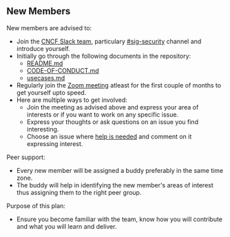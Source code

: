 ## New Members

New members are advised to:

* Join the [CNCF Slack team](https://slack.cncf.io/), particulary [#sig-security](https://cloud-native.slack.com/messages/CDJ7MLT8S) channel and introduce yourself.
* Initially go through the following documents in the repository:
	* [README.md](https://github.com/cncf/sig-security/blob/master/README.md) 
	* [CODE-OF-CONDUCT.md](https://github.com/cncf/sig-security/blob/master/CODE-OF-CONDUCT.md)
	* [usecases.md](https://github.com/cncf/sig-security/blob/master/usecases.md)
* Regularly join the [Zoom meeting](https://github.com/cncf/sig-security/blob/master/README.md#meeting-time) atleast for the first couple of months to get yourself upto speed. 
* Here are multiple ways to get involved:
	* Join the meeting as advised above and express your area of interests or if you want to work on any specific issue.
	* Express your thoughts or ask questions on an issue you find interesting.
	* Choose an issue where [help is needed](https://github.com/cncf/sig-security/labels/help%20wanted) and comment on it expressing interest. 

Peer support:

* Every new member will be assigned a buddy preferably in the same time zone.
* The buddy will help in identifying the new member's areas of interest thus assigning them to the right peer group. 

Purpose of this plan:

* Ensure you become familiar with the team, know how you will contribute and what you will learn and deliver.


